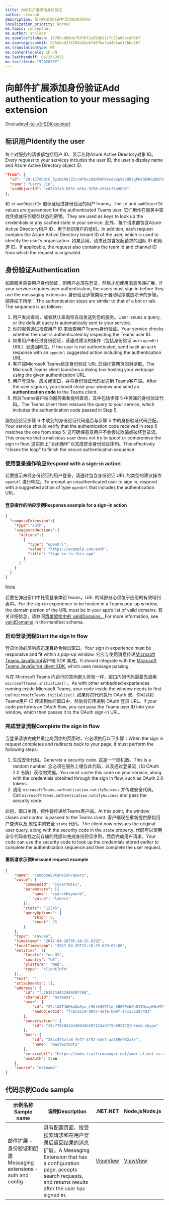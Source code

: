 ```yaml
---
title: 向邮件扩展添加身份验证
author: clearab
description: 如何向消息传递扩展添加身份验证
localization_priority: Normal
ms.topic: conceptual
ms.author: anclear
ms.openlocfilehash: 1670bcd68def5470f2a590b11f7c25a00ccd06b7
ms.sourcegitcommit: 825abed2f8784d2bab7407ba7a4455ae17bbd28f
ms.translationtype: MT
ms.contentlocale: zh-CN
ms.lasthandoff: 04/26/2021
ms.locfileid: "52020707"
---
```

# <a name="add-authentication-to-your-messaging-extension"></a><span data-ttu-id="50149-103">向邮件扩展添加身份验证</span><span class="sxs-lookup"><span data-stu-id="50149-103">Add authentication to your messaging extension</span></span>

[!include[v4-to-v3-SDK-pointer](~/includes/v4-to-v3-pointer-me.md)]

## <a name="identify-the-user"></a><span data-ttu-id="50149-104">标识用户</span><span class="sxs-lookup"><span data-stu-id="50149-104">Identify the user</span></span>

<span data-ttu-id="50149-105">每个对服务的请求都包括用户 ID、显示名称Azure Active Directory对象 ID。</span><span class="sxs-lookup"><span data-stu-id="50149-105">Every request to your services includes the user  ID, the user's display name and Azure Active Directory object ID.</span></span>

```json
"from": {
  "id": "29:1C7dbRrC_5yzN1RGtZIrcWT0xz88KPGP9sxdpVpV8sODlgPHeQE9RqQ02hnpuKzy6zZ-AaZx6swUOMj_Dsdse3TQ4sIaeebbFBF-VgjJy_nY",
  "name": "Larry Jin",
  "aadObjectId": "cd723fa0-0591-416a-9290-e93ecf3a9b92"
},
```

<span data-ttu-id="50149-106">和 `id` `aadObjectId` 值保证经过身份验证的用户Teams。</span><span class="sxs-lookup"><span data-stu-id="50149-106">The `id` and `aadObjectId` values are guaranteed for the authenticated Teams user.</span></span> <span data-ttu-id="50149-107">它们用作在服务中查找凭据或任何缓存状态的密钥。</span><span class="sxs-lookup"><span data-stu-id="50149-107">They are used as keys to look up the credentials or any cached state in your service.</span></span> <span data-ttu-id="50149-108">此外，每个请求都包含Azure Active Directory租户 ID，用于标识用户的组织。</span><span class="sxs-lookup"><span data-stu-id="50149-108">In addition, each request contains the Azure Active Directory tenant ID of the user, which is used to identify the user’s organization.</span></span> <span data-ttu-id="50149-109">如果适用，请求还包含发起请求的团队 ID 和频道 ID。</span><span class="sxs-lookup"><span data-stu-id="50149-109">If applicable, the request also contains the team Id and channel ID from which the request is originated.</span></span>

## <a name="authentication"></a><span data-ttu-id="50149-110">身份验证</span><span class="sxs-lookup"><span data-stu-id="50149-110">Authentication</span></span>

<span data-ttu-id="50149-111">如果服务需要用户身份验证，则用户必须先登录，然后才能使用消息传递扩展。</span><span class="sxs-lookup"><span data-stu-id="50149-111">If your service requires user authentication, the users must sign in before they use the messaging extension.</span></span> <span data-ttu-id="50149-112">身份验证步骤类似于自动程序或选项卡的步骤。顺序如下所示：</span><span class="sxs-lookup"><span data-stu-id="50149-112">The authentication steps are similar to that of a bot or tab. The sequence is as follows:</span></span>

1. <span data-ttu-id="50149-113">用户发出查询，或者默认查询将自动发送到您的服务。</span><span class="sxs-lookup"><span data-stu-id="50149-113">User issues a query, or the default query is automatically sent to your service.</span></span>
1. <span data-ttu-id="50149-114">你的服务通过检查用户 ID 来检查用户Teams身份验证。</span><span class="sxs-lookup"><span data-stu-id="50149-114">Your service checks whether the user is authenticated by inspecting the Teams user ID.</span></span>
1. <span data-ttu-id="50149-115">如果用户未经过身份验证，请通过建议的操作（包括身份验证 `auth` `openUrl` URL）发送回响应。</span><span class="sxs-lookup"><span data-stu-id="50149-115">If the user is not authenticated, send back an `auth` response with an `openUrl` suggested action including the authentication URL.</span></span>
1. <span data-ttu-id="50149-116">客户端Microsoft Teams给定身份验证 URL 启动托管网页的对话框。</span><span class="sxs-lookup"><span data-stu-id="50149-116">The Microsoft Teams client launches a dialog box hosting your webpage using the given authentication URL.</span></span>
1. <span data-ttu-id="50149-117">用户登录后，应关闭窗口，并将身份验证代码发送到 Teams客户端。</span><span class="sxs-lookup"><span data-stu-id="50149-117">After the user signs in, you should close your window and send an **authentication code** to the Teams client.</span></span>
1. <span data-ttu-id="50149-118">然后Teams客户端向服务重新提供查询，其中包括步骤 5 中传递的身份验证代码。</span><span class="sxs-lookup"><span data-stu-id="50149-118">The Teams client then reissues the query to your service, which includes the authentication code passed in Step 5.</span></span>

<span data-ttu-id="50149-119">服务应验证步骤 6 中收到的身份验证代码是否与步骤 5 中的身份验证代码匹配。</span><span class="sxs-lookup"><span data-stu-id="50149-119">Your service should verify that the authentication code received in step 6 matches the one from step 5.</span></span> <span data-ttu-id="50149-120">这可确保恶意用户不会尝试欺骗或破坏登录流。</span><span class="sxs-lookup"><span data-stu-id="50149-120">This ensures that a malicious user does not try to spoof or compromise the sign in flow.</span></span> <span data-ttu-id="50149-121">这实际上"关闭循环"以完成安全身份验证序列。</span><span class="sxs-lookup"><span data-stu-id="50149-121">This effectively "closes the loop" to finish the secure authentication sequence.</span></span>

### <a name="respond-with-a-sign-in-action"></a><span data-ttu-id="50149-122">使用登录操作响应</span><span class="sxs-lookup"><span data-stu-id="50149-122">Respond with a sign-in action</span></span>

<span data-ttu-id="50149-123">若要提示未经身份验证的用户登录，请通过包含身份验证 URL 的类型的建议操作 `openUrl` 进行响应。</span><span class="sxs-lookup"><span data-stu-id="50149-123">To prompt an unauthenticated user to sign in, respond with a suggested action of type `openUrl` that includes the authentication URL.</span></span>

#### <a name="response-example-for-a-sign-in-action"></a><span data-ttu-id="50149-124">登录操作的响应示例</span><span class="sxs-lookup"><span data-stu-id="50149-124">Response example for a sign-in action</span></span>

```json
{
  "composeExtension":{
    "type":"auth",
    "suggestedActions":{
      "actions":[
        {
          "type": "openUrl",
          "value": "https://example.com/auth",
          "title": "Sign in to this app"
        }
      ]
    }
  }
}
```

> [!NOTE]
> <span data-ttu-id="50149-125">若要在弹出窗口中托管登录体验Teams，URL 的域部分必须位于应用的有效域列表中。</span><span class="sxs-lookup"><span data-stu-id="50149-125">For the sign in experience to be hosted in a Teams pop-up window, the domain portion of the URL must be in your app’s list of valid domains.</span></span> <span data-ttu-id="50149-126">有关详细信息，请参阅[清单架构中的 validDomains。](~/resources/schema/manifest-schema.md#validdomains)</span><span class="sxs-lookup"><span data-stu-id="50149-126">For more information, see [validDomains](~/resources/schema/manifest-schema.md#validdomains) in the manifest schema.</span></span>

### <a name="start-the-sign-in-flow"></a><span data-ttu-id="50149-127">启动登录流程</span><span class="sxs-lookup"><span data-stu-id="50149-127">Start the sign in flow</span></span>

<span data-ttu-id="50149-128">登录体验必须响应迅速且适合弹出窗口。</span><span class="sxs-lookup"><span data-stu-id="50149-128">Your sign in experience must be responsive and fit within a pop-up window.</span></span> <span data-ttu-id="50149-129">它应与使用消息传递[Microsoft Teams JavaScript](/javascript/api/overview/msteams-client)客户端 SDK 集成。</span><span class="sxs-lookup"><span data-stu-id="50149-129">It should integrate with the [Microsoft Teams JavaScript client SDK](/javascript/api/overview/msteams-client), which uses message passing.</span></span>

<span data-ttu-id="50149-130">与在 Microsoft Teams 内运行的其他嵌入体验一样，窗口内的代码需要先调用 `microsoftTeams.initialize()` 。</span><span class="sxs-lookup"><span data-stu-id="50149-130">As with other embedded experiences running inside Microsoft Teams, your code inside the window needs to first call `microsoftTeams.initialize()`.</span></span> <span data-ttu-id="50149-131">如果你的代码执行 OAuth 流，你可以将Teams用户 ID 传递到你的窗口中，然后将它传递到 OAuth 登录 URL。</span><span class="sxs-lookup"><span data-stu-id="50149-131">If your code performs an OAuth flow, you can pass the Teams user ID into your window, which then passes it to the OAuth sign-in URL.</span></span>

### <a name="complete-the-sign-in-flow"></a><span data-ttu-id="50149-132">完成登录流程</span><span class="sxs-lookup"><span data-stu-id="50149-132">Complete the sign in flow</span></span>

<span data-ttu-id="50149-133">当登录请求完成并重定向回你的页面时，它必须执行以下步骤：</span><span class="sxs-lookup"><span data-stu-id="50149-133">When the sign in request completes and redirects back to your page, it must perform the following steps:</span></span>

1. <span data-ttu-id="50149-134">生成安全代码。</span><span class="sxs-lookup"><span data-stu-id="50149-134">Generate a security code.</span></span> <span data-ttu-id="50149-135">这是一个随机数。</span><span class="sxs-lookup"><span data-stu-id="50149-135">This is a random number.</span></span> <span data-ttu-id="50149-136">您必须在服务上缓存此代码，以及通过登录流（如 OAuth 2.0 令牌）获取的凭据。</span><span class="sxs-lookup"><span data-stu-id="50149-136">You must cache this code on your service, along with the credentials obtained through the sign in flow, such as OAuth 2.0 tokens.</span></span>
1. <span data-ttu-id="50149-137">调用 `microsoftTeams.authentication.notifySuccess` 并传递安全代码。</span><span class="sxs-lookup"><span data-stu-id="50149-137">Call `microsoftTeams.authentication.notifySuccess` and pass the security code.</span></span>

<span data-ttu-id="50149-138">此时，窗口关闭，控件将传递给Teams客户端。</span><span class="sxs-lookup"><span data-stu-id="50149-138">At this point, the window closes and control is passed to the Teams client.</span></span> <span data-ttu-id="50149-139">客户端现在重新提供原始用户查询以及 属性中的安全 `state` 代码。</span><span class="sxs-lookup"><span data-stu-id="50149-139">The client now reissues the original user query, along with the security code in the `state` property.</span></span> <span data-ttu-id="50149-140">代码可以使用安全代码查找之前存储的凭据以完成身份验证序列，然后完成用户请求。</span><span class="sxs-lookup"><span data-stu-id="50149-140">Your code can use the security code to look up the credentials stored earlier to complete the authentication sequence and then complete the user request.</span></span>

#### <a name="reissued-request-example"></a><span data-ttu-id="50149-141">重新请求示例</span><span class="sxs-lookup"><span data-stu-id="50149-141">Reissued request example</span></span>

```json
{
    "name": "composeExtension/query",
    "value": {
        "commandId": "insertWiki",
        "parameters": [{
            "name": "searchKeyword",
            "value": "lakers"
        }],
        "state": "12345",
        "queryOptions": {
            "skip": 0,
            "count": 25
        }
    },
    "type": "invoke",
    "timestamp": "2017-04-26T05:18:25.629Z",
    "localTimestamp": "2017-04-25T22:18:25.629-07:00",
    "entities": [{
        "locale": "en-US",
        "country": "US",
        "platform": "Web",
        "type": "clientInfo"
    }],
    "text": "",
    "attachments": [],
    "address": {
        "id": "f:7638210432489287768",
        "channelId": "msteams",
        "user": {
            "id": "29:1A5TJWHkbOwSyu_L9Ktk9QFI1d_kBOEPeNEeO1INscpKHzHTvWfiau5AX_6y3SuiOby-r73dzHJ17HipUWqGPgw",
            "aadObjectId": "fc8ca1c0-d043-4af6-b09f-141536207403"
        },
        "conversation": {
            "id": "19:7705841b240044b297123ad7f9c99217@thread.skype"
        },
        "bot": {
            "id": "28:c073afa8-7e77-4f92-b3e7-aa589e952a3e",
            "name": "maotestbot2"
        },
        "serviceUrl": "https://smba.trafficmanager.net/amer-client-ss.msg/",
        "useAuth": true
    },
    "source": "msteams"
}
```

## <a name="code-sample"></a><span data-ttu-id="50149-142">代码示例</span><span class="sxs-lookup"><span data-stu-id="50149-142">Code sample</span></span>
|<span data-ttu-id="50149-143">**示例名称**</span><span class="sxs-lookup"><span data-stu-id="50149-143">**Sample name**</span></span> | <span data-ttu-id="50149-144">**说明**</span><span class="sxs-lookup"><span data-stu-id="50149-144">**Description**</span></span> |<span data-ttu-id="50149-145">**.NET**</span><span class="sxs-lookup"><span data-stu-id="50149-145">**.NET**</span></span> | <span data-ttu-id="50149-146">**Node.js**</span><span class="sxs-lookup"><span data-stu-id="50149-146">**Node.js**</span></span>|
|----------------|-----------------|--------------|----------------|
|<span data-ttu-id="50149-147">邮件扩展 - 身份验证和配置</span><span class="sxs-lookup"><span data-stu-id="50149-147">Messaging extensions - auth and config</span></span> | <span data-ttu-id="50149-148">具有配置页面、接受搜索请求和在用户登录后返回结果的消息扩展。</span><span class="sxs-lookup"><span data-stu-id="50149-148">A Messaging Extension that has a configuration page, accepts search requests, and returns results after the user has signed in.</span></span> |[<span data-ttu-id="50149-149">View</span><span class="sxs-lookup"><span data-stu-id="50149-149">View</span></span>](https://github.com/microsoft/BotBuilder-Samples/tree/main/samples/csharp_dotnetcore/52.teams-messaging-extensions-search-auth-config)|[<span data-ttu-id="50149-150">View</span><span class="sxs-lookup"><span data-stu-id="50149-150">View</span></span>](https://github.com/microsoft/BotBuilder-Samples/blob/main/samples/javascript_nodejs/52.teams-messaging-extensions-search-auth-config)| 

 
